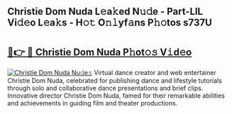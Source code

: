## Christie Dom Nuda L𝚎a𝚔ed N𝚞𝚍e - Part-LlL Vi𝚍𝚎o L𝚎a𝚔s - H𝚘𝚝 O𝚗𝚕yf𝚊ns P𝚑𝚘tos s737U

# <h2><a href="http://kf2h1j.oniu.top/?m=Christie+Dom+Nuda">🔗👉 🔴 Christie Dom Nuda P𝚑ot𝚘𝚜 V𝚒d𝚎o</a></h2>

[![Christie Dom Nuda Nu𝚍e𝚜](https://i.imgur.com/0qMVB7G.gif)](http://kf2h1j.oniu.top/?m=Christie+Dom+Nuda)
Virtual dance creator and web entertainer Christie Dom Nuda, celebrated for publishing dance and lifestyle tutorials through solo and collaborative dance presentations and brief clips. Innovative director Christie Dom Nuda, famed for their remarkable abilities and achievements in guiding film and theater productions.  
